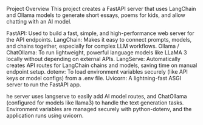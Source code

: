 Project Overview
This project creates a FastAPI server that uses LangChain and Ollama models to generate short essays, poems for kids, and allow chatting with an AI model.

FastAPI:
Used to build a fast, simple, and high-performance web server for the API endpoints.
LangChain:
Makes it easy to connect prompts, models, and chains together, especially for complex LLM workflows.
Ollama / ChatOllama:
To run lightweight, powerful language models like LLaMA 3 locally without depending on external APIs.
LangServe:
Automatically creates API routes for LangChain chains and models, saving time on manual endpoint setup.
dotenv:
To load environment variables securely (like API keys or model configs) from a .env file.
Uvicorn:
A lightning-fast ASGI server to run the FastAPI app.

he server uses langserve to easily add AI model routes, and ChatOllama (configured for models like llama3) to handle the text generation tasks. Environment variables are managed securely with python-dotenv, and the application runs using uvicorn.
